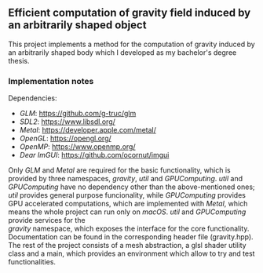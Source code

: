 ## Efficient computation of gravity field induced by an arbitrarily shaped object
This project implements a method for the computation of gravity induced
by an arbitrarily shaped body which I developed as my bachelor's degree
thesis.

### Implementation notes
Dependencies:
- *GLM*: https://github.com/g-truc/glm
- *SDL2*: https://www.libsdl.org/
- *Metal*: https://developer.apple.com/metal/
- *OpenGL*: https://opengl.org/
- *OpenMP*: https://www.openmp.org/
- *Dear ImGUI*: https://github.com/ocornut/imgui

Only *GLM* and *Metal* are required for the basic functionality, 
which is provided by three namespaces, *gravity*, *util* and *GPUComputing*.
*util* and *GPUComputing* have no dependency other than the
above-mentioned ones; *util* provides general purpose 
funcionality, while *GPUComputing* provides GPU accelerated 
computations, which are implemented with *Metal*, which means 
the whole project can run only on *macOS*.
*util* and *GPUComputing* provide services for the  
*gravity* namespace, which exposes the interface for the core functionality.
Documentation can be found in the corresponding header file
(gravity.hpp).
The rest of the project consists of a mesh abstraction, a 
glsl shader utility class and a main, which provides an environment
which allow to try and test functionalities.